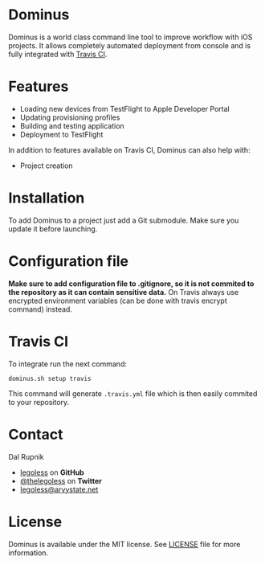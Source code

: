 Dominus
=======

Dominus is a world class command line tool to improve workflow with iOS projects. It allows completely automated deployment from console and is fully integrated with [Travis CI](https://travis-ci.com).

# Features

- Loading new devices from TestFlight to Apple Developer Portal
- Updating provisioning profiles
- Building and testing application
- Deployment to TestFlight

In addition to features available on Travis CI, Dominus can also help with:

- Project creation

# Installation

To add Dominus to a project just add a Git submodule. Make sure you update it before launching.

# Configuration file

**Make sure to add configuration file to .gitignore, so it is not commited to the repository as it can contain sensitive data.** On Travis always use encrypted environment variables (can be done with travis encrypt command) instead.

# Travis CI

To integrate run the next command:

`dominus.sh setup travis`

This command will generate `.travis.yml` file which is then easily commited to your repository.

Contact
======

Dal Rupnik

- [legoless](https://github.com/legoless) on **GitHub**
- [@thelegoless](https://twitter.com/thelegoless) on **Twitter**
- [legoless@arvystate.net](mailto:legoless@arvystate.net)

License
======

Dominus is available under the MIT license. See [LICENSE](https://github.com/Legoless/Dominus/blob/master/LICENSE) file for more information.
